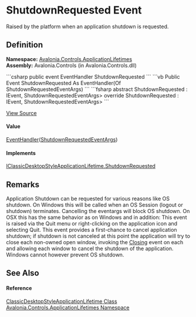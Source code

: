# ShutdownRequested Event


Raised by the platform when an application shutdown is requested.



## Definition
**Namespace:** <a href="N_Avalonia_Controls_ApplicationLifetimes">Avalonia.Controls.ApplicationLifetimes</a>  
**Assembly:** Avalonia.Controls (in Avalonia.Controls.dll)

<Tabs groupId="api-code-preview">
<TabItem value="csharp" label="C#">
```csharp
public event EventHandler<ShutdownRequestedEventArgs> ShutdownRequested
```
</TabItem>
<TabItem value="vb" label="VB">
```vb
Public Event ShutdownRequested As EventHandler(Of ShutdownRequestedEventArgs)
```
</TabItem>
<TabItem value="fsharp" label="F#">
```fsharp
abstract ShutdownRequested : IEvent<EventHandler<ShutdownRequestedEventArgs>,
    ShutdownRequestedEventArgs>
override ShutdownRequested : IEvent<EventHandler<ShutdownRequestedEventArgs>,
    ShutdownRequestedEventArgs>
```
</TabItem>
</Tabs>



<a href="https://github.com/AvaloniaUI/Avalonia/tree/master/src/Avalonia.Controls/ApplicationLifetimes/ClassicDesktopStyleApplicationLifetime.cs" title="View the source code">View Source</a>



#### Value
<a href="https://learn.microsoft.com/dotnet/api/system.eventhandler-1" target="_blank" rel="noopener noreferrer">EventHandler</a>(<a href="T_Avalonia_Controls_ApplicationLifetimes_ShutdownRequestedEventArgs">ShutdownRequestedEventArgs</a>)

#### Implements
<a href="E_Avalonia_Controls_ApplicationLifetimes_IClassicDesktopStyleApplicationLifetime_ShutdownRequested">IClassicDesktopStyleApplicationLifetime.ShutdownRequested</a>  


## Remarks
Application Shutdown can be requested for various reasons like OS shutdown. On Windows this will be called when an OS Session (logout or shutdown) terminates. Cancelling the eventargs will block OS shutdown. On OSX this has the same behavior as on Windows and in addition: This event is raised via the Quit menu or right-clicking on the application icon and selecting Quit. This event provides a first-chance to cancel application shutdown; if shutdown is not canceled at this point the application will try to close each non-owned open window, invoking the <a href="E_Avalonia_Controls_Window_Closing">Closing</a> event on each and allowing each window to cancel the shutdown of the application. Windows cannot however prevent OS shutdown.

## See Also


#### Reference
<a href="T_Avalonia_Controls_ApplicationLifetimes_ClassicDesktopStyleApplicationLifetime">ClassicDesktopStyleApplicationLifetime Class</a>  
<a href="N_Avalonia_Controls_ApplicationLifetimes">Avalonia.Controls.ApplicationLifetimes Namespace</a>  

